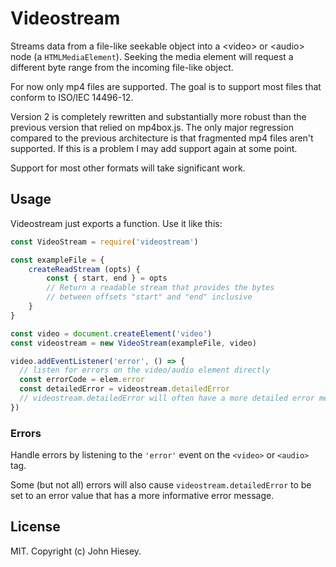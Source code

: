 # Videostream

Streams data from a file-like seekable object into a &lt;video&gt; or &lt;audio&gt; node (a `HTMLMediaElement`).
Seeking the media element will request a different byte range from the incoming
file-like object.

For now only mp4 files are supported. The goal is to support
most files that conform to ISO/IEC 14496-12.

Version 2 is completely rewritten and substantially more robust
than the previous version that relied on mp4box.js. The only major regression
compared to the previous architecture is that fragmented mp4 files aren't
supported. If this is a problem I may add support again at some point.

Support for most other formats will take significant work.

## Usage

Videostream just exports a function. Use it like this:

```js
const VideoStream = require('videostream')

const exampleFile = {
	createReadStream (opts) {
		const { start, end } = opts
		// Return a readable stream that provides the bytes
		// between offsets "start" and "end" inclusive
	}
}

const video = document.createElement('video')
const videostream = new VideoStream(exampleFile, video)

video.addEventListener('error', () => {
  // listen for errors on the video/audio element directly
  const errorCode = elem.error
  const detailedError = videostream.detailedError
  // videostream.detailedError will often have a more detailed error message
})
```

### Errors

Handle errors by listening to the `'error'` event on the `<video>` or `<audio>` tag.

Some (but not all) errors will also cause `videostream.detailedError` to be set to
an error value that has a more informative error message.

## License

MIT. Copyright (c) John Hiesey.

